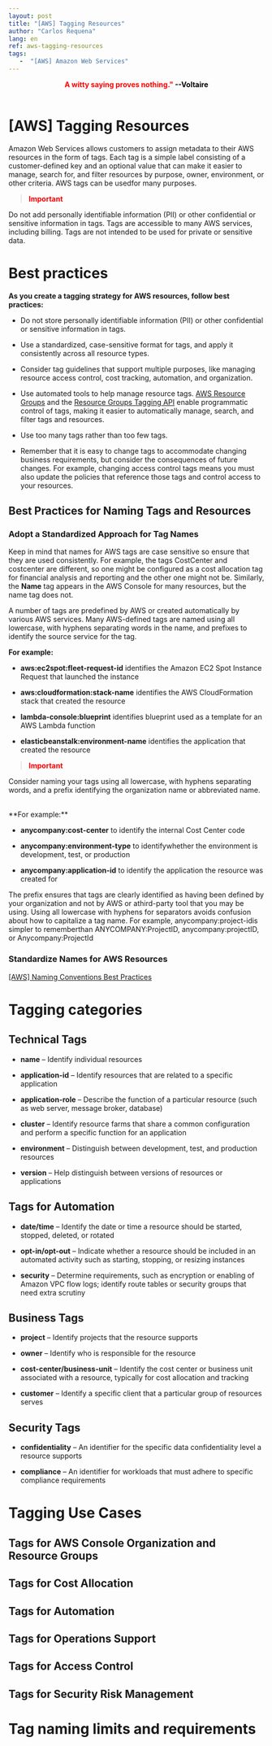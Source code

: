 ```yaml
---
layout: post
title: "[AWS] Tagging Resources"
author: "Carlos Requena"
lang: en
ref: aws-tagging-resources
tags:
   -  "[AWS] Amazon Web Services"
---
```


<div style="text-align:center"><span style="color:red;font-weight: bold">A witty saying proves nothing." </span> <span style="color:black;font-weight: bold">--Voltaire</span></div>
<br>

# [AWS] Tagging Resources
Amazon Web Services allows customers to assign metadata to their AWS resources in the form of tags. Each tag is a simple label consisting of a customer-defined key and an optional value that can make it easier to manage, search for, and filter resources by purpose, owner, environment, or other criteria. AWS tags can be usedfor many purposes.

> <div style="text-align:left"><span style="color:red;font-weight: bold">Important</span></div>
Do not add personally identifiable information (PII) or other confidential or sensitive information in tags. Tags are accessible to many AWS services, including billing. Tags are not intended to be used for private or sensitive data. 

# Best practices
**As you create a tagging strategy for AWS resources, follow best practices:**

-  Do not store personally identifiable information (PII) or other confidential or sensitive information in tags.

-  Use a standardized, case-sensitive format for tags, and apply it consistently across all resource types.

-  Consider tag guidelines that support multiple purposes, like managing resource access control, cost tracking, automation, and organization.

-  Use automated tools to help manage resource tags. [AWS Resource Groups](https://docs.aws.amazon.com/ARG/latest/userguide/) and the [Resource Groups Tagging API](https://docs.aws.amazon.com/resourcegroupstagging/latest/APIReference/) enable programmatic control of tags, making it easier to automatically manage, search, and filter tags and resources.

-  Use too many tags rather than too few tags.

-  Remember that it is easy to change tags to accommodate changing business requirements, but consider the consequences of future changes. For example, changing access control tags means you must also update the policies that reference those tags and control access to your resources.

## Best Practices for Naming Tags and Resources

### Adopt a Standardized Approach for Tag Names 

Keep in mind that names for AWS tags are case sensitive so ensure that they are used consistently. For example, the tags CostCenter and costcenter are different, so one might be configured as a cost allocation tag for financial analysis and reporting and the other one might not be. Similarly, the **Name** tag appears in the AWS Console for many resources, but the name tag does not. 

A number of tags are predefined by AWS or created automatically by various AWS services. Many AWS-defined tags are named using all lowercase, with hyphens separating words in the name, and prefixes to identify the source service for the tag. 

**For example:**

- **aws:ec2spot:fleet-request-id** identifies the Amazon EC2 Spot Instance Request that launched the instance

- **aws:cloudformation:stack-name** identifies the AWS CloudFormation stack that created the resource

- **lambda-console:blueprint** identifies blueprint used as a template for an AWS Lambda function

- **elasticbeanstalk:environment-name** identifies the application that created the resource

> <div style="text-align:left"><span style="color:red;font-weight: bold">Important</span></div>
Consider naming your tags using all lowercase, with hyphens separating words, and a prefix identifying the organization name or abbreviated name. 

<br>
**For example:**

-  **anycompany:cost-center** to identify the internal Cost Center code

-  **anycompany:environment-type** to identifywhether the environment is development, test, or production

-  **anycompany:application-id** to identify the application the resource was created for

The prefix ensures that tags are clearly identified as having been defined by your organization and not by AWS or athird-party tool that you may be using. Using all lowercase with hyphens for separators avoids confusion about how to capitalize a tag name. For example, anycompany:project-idis simpler to rememberthan ANYCOMPANY:ProjectID, anycompany:projectID, or Anycompany:ProjectId

### Standardize Names for AWS Resources
[[AWS] Naming Conventions Best Practices](https://cjrequena.com/2020-06-05/aws-naming-conventions-en)

# Tagging categories
## Technical Tags
-   **name** – Identify individual resources 

-   **application-id** – Identify resources that are related to a specific application 

-   **application-role** – Describe the function of a particular resource (such as web server, message broker, database)

-   **cluster** – Identify resource farms that share a common configuration and perform a specific function for an application

-   **environment** – Distinguish between development, test, and production resources

-   **version** – Help distinguish between versions of resources or applications

## Tags for Automation

-   **date/time** – Identify the date or time a resource should be started, stopped, deleted, or rotated

-   **opt-in/opt-out** – Indicate whether a resource should be included in an automated activity such as starting, stopping, or resizing instances

-   **security** – Determine requirements, such as encryption or enabling of Amazon VPC flow logs; identify route tables or security groups that need extra scrutiny


## Business Tags

-   **project** – Identify projects that the resource supports

-   **owner** – Identify who is responsible for the resource

-   **cost-center/business-unit** – Identify the cost center or business unit associated with a resource, typically for cost allocation and tracking

-   **customer** – Identify a specific client that a particular group of resources serves


## Security Tags

-   **confidentiality** – An identifier for the specific data confidentiality level a resource supports

-   **compliance** – An identifier for workloads that must adhere to specific compliance requirements



# Tagging Use Cases
## Tags for AWS Console Organization and Resource Groups    
## Tags for Cost Allocation   
## Tags for Automation  
## Tags for Operations Support   
## Tags for Access Control 
## Tags for Security Risk Management   

# Tag naming limits and requirements

